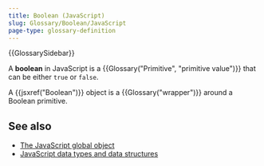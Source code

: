 ```yaml
---
title: Boolean (JavaScript)
slug: Glossary/Boolean/JavaScript
page-type: glossary-definition
---
```


{{GlossarySidebar}}

A **boolean** in JavaScript is a {{Glossary("Primitive", "primitive value")}} that can be either `true` or `false`.

A {{jsxref("Boolean")}} object is a {{Glossary("wrapper")}} around a Boolean primitive.

## See also

- [The JavaScript global object](/en-US/docs/Web/JavaScript/Reference/Global_Objects/Boolean)
- [JavaScript data types and data structures](/en-US/docs/Web/JavaScript/Data_structures)
